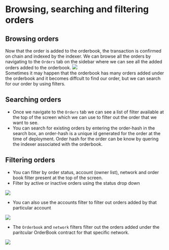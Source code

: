 # Browsing, searching and filtering orders

## Browsing orders
Now that the order is added to the orderbook, the transaction is confirmed on chain and indexed by the indexer. We can browse all the orders by navigating to the `Orders` tab on the sidebar where we can see all the added orders added to the orderbook.
<img src="/img/raindex/raindex_all_orders.png" />  
Sometimes it may happen that the orderbook has many orders added under the orderbook and it becomes diffcult to find our order, but we can search for our order by using filters.

## Searching orders
* Once we navigate to the `Orders` tab we can see a list of filter available at the top of the screen which we can use to filter out the order that we want to see. 
* You can search for existing orders by entering the order-hash in the search box, an order-hash is a unique id generated for the order at the time of deployment. Order hash for the order can be know by quering the indexer associated with the orderbook.

## Filtering orders
* You can filter by order status, account (owner list), network and order book filter present at the top of the screen.
* Filter by active or inactive orders using the status drop down
<img src="/img/raindex/raindex_order_status_filter.png" />  

* You can also use the accounts filter to filter out orders added by that particular account
<img src="/img/raindex/raindex_account_filter.png" />  

* The `Orderbook` and `network` filters filter out the orders added under the paritcular OrderBook contract for that specific network.
<img src="/img/raindex/raindex_network_ob_filter.png" />  
